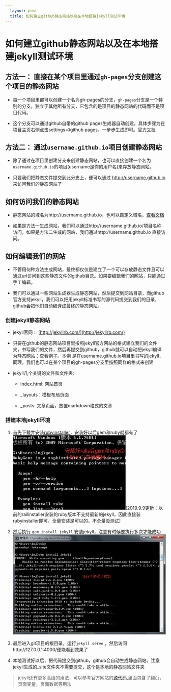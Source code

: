 ```yaml
---
  layout: post
  title: 如何建立github静态网站以及在本地搭建jekyll测试环境
---
```


# 如何建立github静态网站以及在本地搭建jekyll测试环境

## 方法一： 直接在某个项目里通过`gh-pages`分支创建这个项目的静态网站

* 每一个项目里都可以创建一个名为gh-pages的分支，`gh-pages`分支是一个特别的分支，独立于其他所有分支，它包含的是项目的静态网站的代码而不是项目代码。

* 这个分支可以通过github自带的github pages生成器自动创建，具体步骤为在项目主页右侧点击settings=》github pages，一步步生成即可。[官方文档](https://pages.github.com/)


## 方法二： 通过`username.github.io`项目创建静态网站

* 除了通过在项目里创建分支来创建静态网站，也可以直接创建一个名为`username.github.io`的项目(username是你的用户名)来存放静态网站。

* 只要我们把静态文件提交到此分支上，便可以通过 http://username.github.io 来访问我们的静态网站了


## 如何访问我们的静态网站

* 静态网站的域名为http://username.github.io，也可以自定义域名，[查看文档](https://help.github.com/articles/about-custom-domains-for-github-pages-sites/)

* 如果是方法一生成网站，我们可以通过http://username.github.io/项目名称 访问，如果是方法二生成的网站，我们通过http://username.github.io 直接访问。

## 如何编辑我们的网站

* 不管用何种方法生成网站，最终都仅仅是建立了一个可以存放静态文件且可以通过url访问到这些静态文件的github目录。如果要编辑我们的网站，只能通过手工编辑。

* 我们可以通过一些网站生成器生成静态网站，然后提交到网站目录，而github官方支持jekyll，我们可以把用jekyll标准书写的源代码提交到我们的目录，github会把他们自动编译成最终的静态网站。

### 创建jekyll静态网站

* jekyll官网： [http://jekyllrb.com/](http://jekyllrb.com/)

* 只要在github的静态网站项目里按照jekyll官方网站的格式建立我们的文件夹，书写我们的文件，然后再提交到github，github就可以自动把jekyll编译为静态网站：[查看例子](https://github.com/libmw/libmw.github.io)。本例
是在username.github.io项目里书写的jekyll，同理，我们也可以在某个项目的gh-pages分支里按照同样的格式来创建

* jekyll几个关键的文件和文件夹:
  * index.html: 网站首页

  * _layouts：模板布局页面

  * _posts: 文章页面，放置markdown格式的文章

### 搭建本地jekyll环境

1. 首先下载并安装[rubyinstaller](https://rubyinstaller.org/downloads/)，安装好以后gem和ruby就都有了![](/resource/201502/1.png)[2019.9.9更新：以前的railinstaller安装的ruby版本不支持最新的jekyll，因此直接装rubyinstaller即可，全量安装是可以的，不全量没测试]

2. 然后执行 `gem install jekyll` 安装jekyll，注意有时候要执行多次才能成功![](/resource/201502/2.png)

3. 最后进入git项目的根目录，运行`jekyll serve` ，然后访问http://127.0.0.1:4000/便能看到效果了

4. 本地测试好以后，把代码提交到github，github会自动生成静态网站。注意jekyll生成的_site文件夹不需要提交，这个是本地的静态网站文件夹

> jekyll还有更多高级的用法，可以参考官方网站的[源代码](https://github.com/jekyll/jekyll/tree/master/site),里面包含了翻页，页面变量，页面数据等用法
